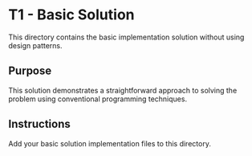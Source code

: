 # T1 - Basic Solution

This directory contains the basic implementation solution without using design patterns.

## Purpose

This solution demonstrates a straightforward approach to solving the problem using conventional programming techniques.

## Instructions

Add your basic solution implementation files to this directory.